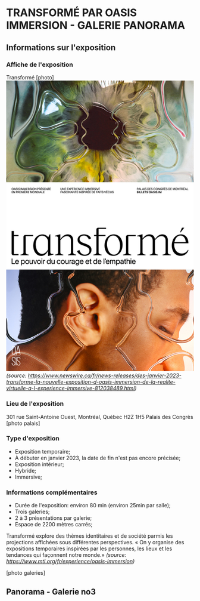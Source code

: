 # TRANSFORMÉ PAR OASIS IMMERSION - GALERIE PANORAMA

## Informations sur l'exposition
### Affiche de l'exposition
Transformé
[photo]
<img src="https://github.com/jejed8/-H23_V13_inspirations_DUVERSEAU/blob/main/visite_individuelle_transforme_OASIS/medias/transforme_affiche_expo_582x900.png">
*(source: https://www.newswire.ca/fr/news-releases/des-janvier-2023-transforme-la-nouvelle-exposition-d-oasis-immersion-de-la-realite-virtuelle-a-l-experience-immersive-812038489.html)*

### Lieu de l'exposition
301 rue Saint-Antoine Ouest, Montréal, Québec H2Z 1H5
Palais des Congrès
[photo palais]

### Type d'exposition
- Exposition temporaire;
- À débuter en janvier 2023, la date de fin n'est pas encore précisée;
- Exposition intérieur;
- Hybride;
- Immersive;

### Informations complémentaires
- Durée de l'exposition: environ 80 min (environ 25min par salle);
- Trois galeries;
- 2 à 3 présentations par galerie;
- Espace de 2200 mètres carrés;

Transformé explore des thèmes identitaires et de société parmis les projections affichées sous différentes perspectives. 
« On y organise des expositions temporaires inspirées par les personnes, les lieux et les tendances qui façonnent notre monde.»
*(source: https://www.mtl.org/fr/experience/oasis-immersion)*

[photo galeries]

## Panorama - Galerie no3

  
  
